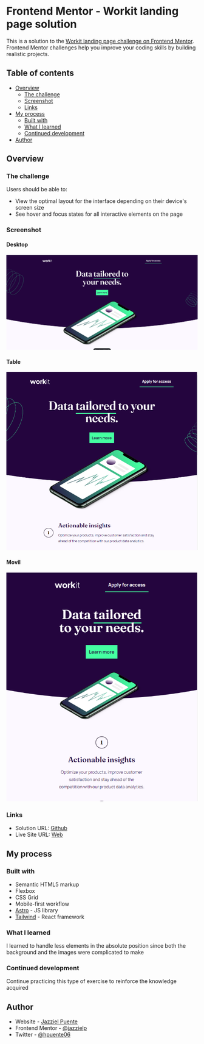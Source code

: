 # Frontend Mentor - Workit landing page solution

This is a solution to the [Workit landing page challenge on Frontend Mentor](https://www.frontendmentor.io/challenges/workit-landing-page-2fYnyle5lu). Frontend Mentor challenges help you improve your coding skills by building realistic projects. 

## Table of contents

- [Overview](#overview)
  - [The challenge](#the-challenge)
  - [Screenshot](#screenshot)
  - [Links](#links)
- [My process](#my-process)
  - [Built with](#built-with)
  - [What I learned](#what-i-learned)
  - [Continued development](#continued-development)
- [Author](#author)

## Overview

### The challenge

Users should be able to:

- View the optimal layout for the interface depending on their device's screen size
- See hover and focus states for all interactive elements on the page

### Screenshot

#### Desktop
![](./public/Escritorio.png)

#### Table
![](./public/Table.png)

#### Movil
![](./public/Movil.png)

### Links

- Solution URL: [Github](https://github.com/jazzielp/workit-landing-page)
- Live Site URL: [Web](https://workit-landing-page-bnb.pages.dev/)

## My process

### Built with

- Semantic HTML5 markup
- Flexbox
- CSS Grid
- Mobile-first workflow
- [Astro](https://astro.build/) - JS library
- [Tailwind](https://tailwindcss.com/) - React framework

### What I learned


I learned to handle less elements in the absolute position since both the background and the images were complicated to make

### Continued development


Continue practicing this type of exercise to reinforce the knowledge acquired

## Author

- Website - [Jazziel Puente](https://jazziel.dev/)
- Frontend Mentor - [@jazzielp](https://www.frontendmentor.io/profile/jazzielp)
- Twitter - [@hpuente06](https://twitter.com/hpuente06)
